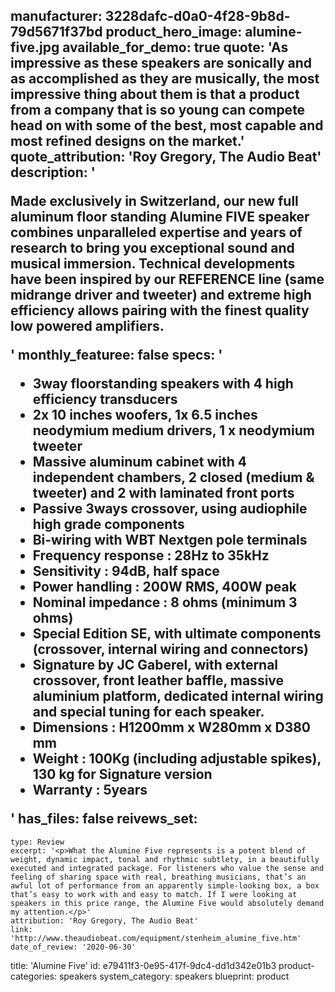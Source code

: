 manufacturer: 3228dafc-d0a0-4f28-9b8d-79d5671f37bd
product_hero_image: alumine-five.jpg
available_for_demo: true
quote: 'As impressive as these speakers are sonically and as accomplished as they are musically, the most impressive thing about them is that a product from a company that is so young can compete head on with some of the best, most capable and most refined designs on the market.'
quote_attribution: 'Roy Gregory, The Audio Beat'
description: '<p>Made exclusively in Switzerland, our new full aluminum floor standing Alumine FIVE speaker combines unparalleled expertise and years of research to bring you exceptional sound and musical immersion. Technical developments have been inspired by our REFERENCE line (same midrange driver and tweeter) and extreme high efficiency allows pairing with the finest quality low powered amplifiers.&nbsp;</p>'
monthly_featuree: false
specs: '<ul><li>3way floorstanding speakers with 4 high efficiency transducers</li><li>2x 10 inches woofers, 1x 6.5 inches neodymium medium drivers, 1 x neodymium tweeter</li><li>Massive aluminum cabinet with 4 independent chambers, 2 closed (medium &amp; tweeter) and 2 with laminated front ports</li><li>Passive 3ways crossover, using audiophile high grade components</li><li>Bi-wiring with WBT Nextgen pole terminals</li><li>Frequency response : 28Hz to 35kHz</li><li>Sensitivity : 94dB, half space</li><li>Power handling : 200W RMS, 400W peak</li><li>Nominal impedance : 8 ohms (minimum 3 ohms)</li><li><strong>Special Edition SE, </strong>with ultimate components (crossover, internal wiring and connectors)</li><li><strong>Signature by JC Gaberel, </strong>with external crossover, front leather baffle, massive aluminium platform, dedicated internal wiring and special tuning for each speaker.</li><li>Dimensions : H1200mm x W280mm x D380 mm</li><li>Weight : 100Kg (including adjustable spikes), 130 kg for Signature version</li><li>Warranty : 5years</li></ul>'
has_files: false
reivews_set:
  -
    type: Review
    excerpt: '<p>What the Alumine Five represents is a potent blend of weight, dynamic impact, tonal and rhythmic subtlety, in a beautifully executed and integrated package. For listeners who value the sense and feeling of sharing space with real, breathing musicians, that’s an awful lot of performance from an apparently simple-looking box, a box that’s easy to work with and easy to match. If I were looking at speakers in this price range, the Alumine Five would absolutely demand my attention.</p>'
    attribution: 'Roy Gregory, The Audio Beat'
    link: 'http://www.theaudiobeat.com/equipment/stenheim_alumine_five.htm'
    date_of_review: '2020-06-30'
title: 'Alumine Five'
id: e79411f3-0e95-417f-9dc4-dd1d342e01b3
product-categories: speakers
system_category: speakers
blueprint: product

